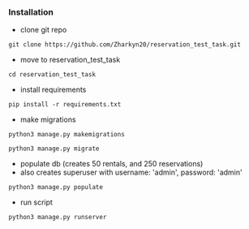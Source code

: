 ### Installation
- clone git repo 
```
git clone https://github.com/Zharkyn20/reservation_test_task.git
```
- move to reservation_test_task
```
cd reservation_test_task
```
- install requirements
```
pip install -r requirements.txt
```
- make migrations
```
python3 manage.py makemigrations
```
```
python3 manage.py migrate
```
- populate db (creates 50 rentals, and 250 reservations)
- also creates superuser with username: 'admin', password: 'admin'
```
python3 manage.py populate
```
- run script
```
python3 manage.py runserver
```

